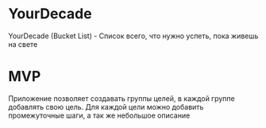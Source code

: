 # YourDecade
YourDecade (Bucket List) - Список всего, что нужно успеть, пока живешь на свете

# MVP
Приложение позволяет создавать группы целей, в каждой группе добавлять свою цель. Для каждой цели можно добавить промежуточные шаги, а так же небольшое описание
